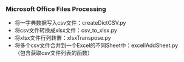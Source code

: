 ### Microsoft Office Files Processing
* 将一字典数据写入csv文件：createDictCSV.py
* 将csv文件转换成xlsx文件：csv_to_xlsx.py
* 将xlsx文件行列转置：xlsxTranspose.py
* 将多个csv文件合并到一个Excel的不同Sheet中：excellAddSheet.py
<br>（包含获取csv文件列表的函数）
